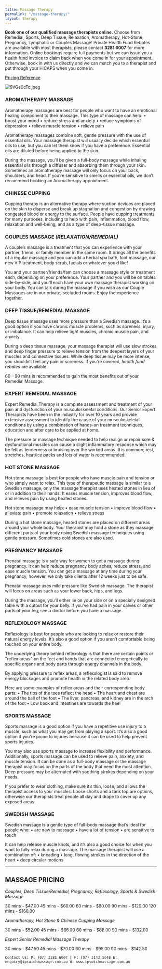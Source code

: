 ```yaml
---
title: Massage Therapy
permalink: "/massage-therapy/"
layout: therapy
---
```


**Book one of our qualified massage therapists online.** Choose from Remedial, Sports, Deep Tissue, Relaxation, Aromatherapy, Hot-Stone, Pregnancy, Lymphatic or Couples Massage! Private Health Fund Rebates are available with most therapists, please contact **3281 6007** for more information. Online bookings require full payments but we can issue you a health fund invoice to claim back when you come in for your appointment. Otherwise, book in with us directly and we can match you to a therapist and put through your HICAPS when you come in.

<a href="/pricing-reference/">Pricing Reference</a>

![9VGe9cTc.jpeg](/uploads/9VGe9cTc.jpeg)

<div class='container bg-light my-4 p-4'>
  <healcode-widget data-type="appointments" data-widget-partner="object" data-widget-id="1f3643748a4" data-widget-version="0"></healcode-widget>
</div>

### AROMATHERAPY MASSAGE
Aromatherapy massages are best for people who want to have an emotional healing component to their massage. This type of massage can help:
• boost your mood
• reduce stress and anxiety
• reduce symptoms of depression
• relieve muscle tension
• relieve pain

Aromatherapy massages combine soft, gentle pressure with the use of essential oils. Your massage therapist will usually decide which essential oils to use, but you can let them know if you have a preference. Essential oils are diluted before being applied to the skin.

During the massage, you’ll be given a full-body massage while inhaling essential oils through a diffuser and absorbing them through your skin. Sometimes an aromatherapy massage will only focus on your back, shoulders, and head. If you’re sensitive to smells or essential oils, we don’t recommend booking an Aromatherapy appointment.

### CHINESE CUPPING
Cupping therapy is an alternative therapy where suction devices are placed on the skin to disperse and break up stagnation and congestion by drawing congested blood or energy to the surface. People have cupping treatments for many purposes, including to help with pain, inflammation, blood flow, relaxation and well-being, and as a type of deep-tissue massage.

### COUPLES MASSAGE *(RELAXATION/REMEDIAL)*
A couple’s massage is a treatment that you can experience with your partner, friend, or family member in the same room. It brings all the benefits of a regular massage and you can add a herbal spa bath, foot massage, our new VIP treatment, body scrub, facials or whatever you’d like!

You and your partner/friends/fam can choose a massage style or treatment each, depending on your preference. Your partner and you will be on tables side-by-side, and you’ll each have your own massage therapist working on your body. You can talk during the massage if you wish as our Couple Massages are in our private, secluded rooms. Enjoy the experience together.

### DEEP TISSUE/REMEDIAL MASSAGE
Deep tissue massage uses more pressure than a Swedish massage. It’s a good option if you have chronic muscle problems, such as soreness, injury, or imbalance. It can help relieve tight muscles, chronic muscle pain, and anxiety.

During a deep tissue massage, your massage therapist will use slow strokes and deep finger pressure to relieve tension from the deepest layers of your muscles and connective tissues. While deep tissue may be more intense, you shouldn’t feel any pain or soreness. If you're covered, *health fund rebates* are available.

60 – 90 mins is recommended to gain the most benefits out of your Remedial Massage.

### EXPERT REMEDIAL MASSAGE
Expert Remedial Therapy is a complete assessment and treatment of your pain and dysfunction of your musculoskeletal conditions.  Our Senior Expert Therapists have been in the industry for over 10 years and provide extensive assessment to identify the cause of your musculoskeletal conditions by using a combination of hands-on treatment techniques, education and after care to be applied at home.  

The pressure or massage technique needed to help realign or repair sore & dysfunctional muscles can cause a slight inflammatory response which may be felt as tenderness or bruising over the worked areas. It is common; rest, stretches, heat/ice packs and lots of water is recommended.  

### HOT STONE MASSAGE
Hot stone massage is best for people who have muscle pain and tension or who simply want to relax. This type of therapeutic massage is similar to a Swedish massage, only the massage therapist uses heated stones in lieu of or in addition to their hands. It eases muscle tension, improves blood flow, and relieves pain by using heated stones. 

Hot stone massage may help:
• ease muscle tension
• improve blood flow
• alleviate pain
• promote relaxation
• relieve stress

During a hot stone massage, heated stones are placed on different areas around your whole body. Your therapist may hold a stone as they massage different parts of your body using Swedish massage techniques using gentle pressure. Sometimes cold stones are also used. 

### PREGNANCY MASSAGE
Prenatal massage is a safe way for women to get a massage during pregnancy. It can help reduce pregnancy body aches, reduce stress, and ease muscle tension. You can get a massage at any time during your pregnancy; however, we only take clients after 12 weeks just to be safe.

Prenatal massage uses mild pressure like Swedish massage. The therapist will focus on areas such as your lower back, hips, and legs. 

During the massage, you’ll either lie on your side or on a specially designed table with a cutout for your belly. If you’ve had pain in your calves or other parts of your leg, see a doctor before you have a massage.

### REFLEXOLOGY MASSAGE
Reflexology is best for people who are looking to relax or restore their natural energy levels. It’s also a good option if you aren’t comfortable being touched on your entire body. 

The underlying theory behind reflexology is that there are certain points or "reflex areas" on the feet and hands that are connected energetically to specific organs and body parts through energy channels in the body.

By applying pressure to reflex areas, a reflexologist is said to remove energy blockages and promote health in the related body area. 

Here are some examples of reflex areas and their corresponding body parts:
• The tips of the toes reflect the head
• The heart and chest are around the ball of the foot
• The liver, pancreas, and kidney are in the arch of the foot
• Low back and intestines are towards the heel

### SPORTS MASSAGE
Sports massage is a good option if you have a repetitive use injury to a muscle, such as what you may get from playing a sport. It’s also a good option if you’re prone to injuries because it can be used to help prevent sports injuries. 

You may also use sports massage to increase flexibility and performance. Additionally, sports massage can be used to relieve pain, anxiety, and muscle tension.
It can be done as a full-body massage or the massage therapist may focus on the parts of the body that need the most attention. Deep pressure may be alternated with soothing strokes depending on your needs.

If you prefer to wear clothing, make sure it’s thin, loose, and allows the therapist access to your muscles. Loose shorts and a tank top are options, otherwise our therapists treat people all day and drape to cover up any exposed areas.

### SWEDISH MASSAGE
Swedish massage is a gentle type of full-body massage that’s ideal for people who:
• are new to massage
• have a lot of tension
• are sensitive to touch

It can help release muscle knots, and it’s also a good choice for when you want to fully relax during a massage.
The massage therapist will use a combination of:
• kneading
• long, flowing strokes in the direction of the heart
• deep circular motions

--------------------------------
## MASSAGE PRICING

*Couples, Deep Tissue/Remedial, Pregnancy, Reflexology, Sports & Swedish Massage*

30 mins - $47.00
45 mins - $60.00
60 mins - $80.00
90 mins - $120.00
120 mins - $160.00

*Aromatherapy, Hot Stone & Chinese Cupping Massage*

30 mins - $52.00
45 mins - $66.00
60 mins - $88.00
90 mins - $132.00

*Expert Senior Remedial Massage Therapy*

30 mins - $47.50
45 mins - $70.00
60 mins - $95.00
90 mins - $142.50

`Contact Us:
P: (07) 3281 6007 | F: (07) 3143 5648
E: enquiry@ipswichmassage.com.au
W: www.ipswichmassage.com.au`